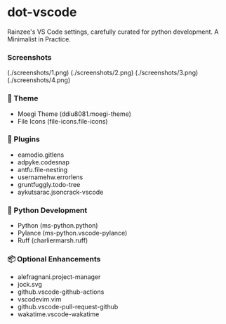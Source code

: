 # dot-vscode

Rainzee's VS Code settings, carefully curated for python development. A Minimalist in Practice.

### Screenshots

(./screenshots/1.png)
(./screenshots/2.png)
(./screenshots/3.png)
(./screenshots/4.png)

### 🎨 Theme

- Moegi Theme (ddiu8081.moegi-theme)
- File Icons (file-icons.file-icons)

### 🔌 Plugins

- eamodio.gitlens
- adpyke.codesnap
- antfu.file-nesting
- usernamehw.errorlens
- gruntfuggly.todo-tree
- aykutsarac.jsoncrack-vscode

### 🐍 Python Development

- Python (ms-python.python)
- Pylance (ms-python.vscode-pylance)
- Ruff (charliermarsh.ruff)

### 📦 Optional Enhancements

- alefragnani.project-manager
- jock.svg
- github.vscode-github-actions
- vscodevim.vim
- github.vscode-pull-request-github
- wakatime.vscode-wakatime
